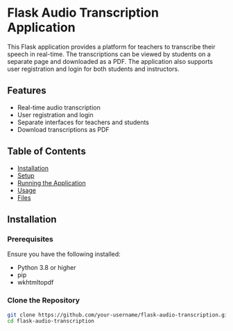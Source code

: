 # Flask Audio Transcription Application

This Flask application provides a platform for teachers to transcribe their speech in real-time. The transcriptions can be viewed by students on a separate page and downloaded as a PDF. The application also supports user registration and login for both students and instructors.

## Features

- Real-time audio transcription
- User registration and login
- Separate interfaces for teachers and students
- Download transcriptions as PDF

## Table of Contents

- [Installation](#installation)
- [Setup](#setup)
- [Running the Application](#running-the-application)
- [Usage](#usage)
- [Files](#files)

## Installation

### Prerequisites

Ensure you have the following installed:

- Python 3.8 or higher
- pip
- wkhtmltopdf

### Clone the Repository

```sh
git clone https://github.com/your-username/flask-audio-transcription.git
cd flask-audio-transcription
